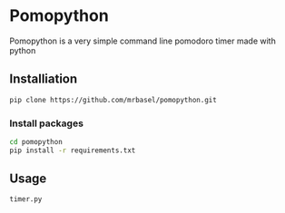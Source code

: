 # Pomopython

Pomopython is a very simple command line pomodoro timer made with python

## Installiation
```bash
pip clone https://github.com/mrbasel/pomopython.git
```
### Install packages 
```bash 
cd pomopython
pip install -r requirements.txt
```

## Usage
```bash
timer.py
```
